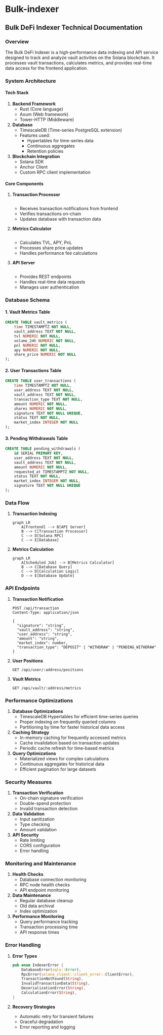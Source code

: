 # Bulk-indexer

## Bulk DeFi Indexer Technical Documentation

### Overview

The Bulk DeFi Indexer is a high-performance data indexing and API service designed to track and analyze vault activities on the Solana blockchain. It processes vault transactions, calculates metrics, and provides real-time data access for the frontend application.

### System Architecture

#### Tech Stack

1. **Backend Framework**
   * Rust (Core language)
   * Axum (Web framework)
   * Tower-HTTP (Middleware)
2. **Database**
   * TimescaleDB (Time-series PostgreSQL extension)
   * Features used:
     * Hypertables for time-series data
     * Continuous aggregates
     * Retention policies
3. **Blockchain Integration**
   * Solana SDK
   * Anchor Client
   * Custom RPC client implementation

#### Core Components

1.  **Transaction Processor**

    ```rust
    ```

    * Receives transaction notifications from frontend
    * Verifies transactions on-chain
    * Updates database with transaction data
2.  **Metrics Calculator**

    ```rust
    ```

    * Calculates TVL, APY, PnL
    * Processes share price updates
    * Handles performance fee calculations
3.  **API Server**

    ```rust
    ```

    * Provides REST endpoints
    * Handles real-time data requests
    * Manages user authentication

### Database Schema

#### 1. Vault Metrics Table

```sql
CREATE TABLE vault_metrics (
    time TIMESTAMPTZ NOT NULL,
    vault_address TEXT NOT NULL,
    tvl NUMERIC NOT NULL,
    volume_24h NUMERIC NOT NULL,
    pnl NUMERIC NOT NULL,
    apy NUMERIC NOT NULL,
    share_price NUMERIC NOT NULL
);
```

#### 2. User Transactions Table

```sql
CREATE TABLE user_transactions (
    time TIMESTAMPTZ NOT NULL,
    user_address TEXT NOT NULL,
    vault_address TEXT NOT NULL,
    transaction_type TEXT NOT NULL,
    amount NUMERIC NOT NULL,
    shares NUMERIC NOT NULL,
    signature TEXT NOT NULL UNIQUE,
    status TEXT NOT NULL,
    market_index INTEGER NOT NULL
);
```

#### 3. Pending Withdrawals Table

```sql
CREATE TABLE pending_withdrawals (
    id SERIAL PRIMARY KEY,
    user_address TEXT NOT NULL,
    vault_address TEXT NOT NULL,
    amount NUMERIC NOT NULL,
    requested_at TIMESTAMPTZ NOT NULL,
    status TEXT NOT NULL,
    market_index INTEGER NOT NULL,
    signature TEXT NOT NULL UNIQUE
);
```

### Data Flow

1.  **Transaction Indexing**

    ```mermaid
    graph LR
        A[Frontend] --> B[API Server]
        B --> C[Transaction Processor]
        C --> D[Solana RPC]
        C --> E[Database]
    ```
2.  **Metrics Calculation**

    ```mermaid
    graph LR
        A[Scheduled Job] --> B[Metrics Calculator]
        B --> C[Database Query]
        C --> D[Calculation Logic]
        D --> E[Database Update]
    ```

### API Endpoints

1.  **Transaction Notification**

    ```http
    POST /api/transaction
    Content-Type: application/json

    {
      "signature": "string",
      "vault_address": "string",
      "user_address": "string",
      "amount": "string",
      "market_index": number,
      "transaction_type": "DEPOSIT" | "WITHDRAW" | "PENDING_WITHDRAW"
    }
    ```
2.  **User Positions**

    ```http
    GET /api/user/:address/positions
    ```
3.  **Vault Metrics**

    ```http
    GET /api/vault/:address/metrics
    ```

### Performance Optimizations

1. **Database Optimizations**
   * TimescaleDB Hypertables for efficient time-series queries
   * Proper indexing on frequently queried columns
   * Partitioning by time for faster historical data access
2. **Caching Strategy**
   * In-memory caching for frequently accessed metrics
   * Cache invalidation based on transaction updates
   * Periodic cache refresh for time-based metrics
3. **Query Optimizations**
   * Materialized views for complex calculations
   * Continuous aggregates for historical data
   * Efficient pagination for large datasets

### Security Measures

1. **Transaction Verification**
   * On-chain signature verification
   * Double-spend protection
   * Invalid transaction detection
2. **Data Validation**
   * Input sanitization
   * Type checking
   * Amount validation
3. **API Security**
   * Rate limiting
   * CORS configuration
   * Error handling

### Monitoring and Maintenance

1. **Health Checks**
   * Database connection monitoring
   * RPC node health checks
   * API endpoint monitoring
2. **Data Maintenance**
   * Regular database cleanup
   * Old data archival
   * Index optimization
3. **Performance Monitoring**
   * Query performance tracking
   * Transaction processing time
   * API response times

### Error Handling

1.  **Error Types**

    ```rust
    pub enum IndexerError {
        DatabaseError(sqlx::Error),
        RpcError(solana_client::client_error::ClientError),
        TransactionNotFound(String),
        InvalidTransactionData(String),
        DeserializationError(String),
        CalculationError(String),
    }
    ```
2. **Recovery Strategies**
   * Automatic retry for transient failures
   * Graceful degradation
   * Error reporting and logging

###
